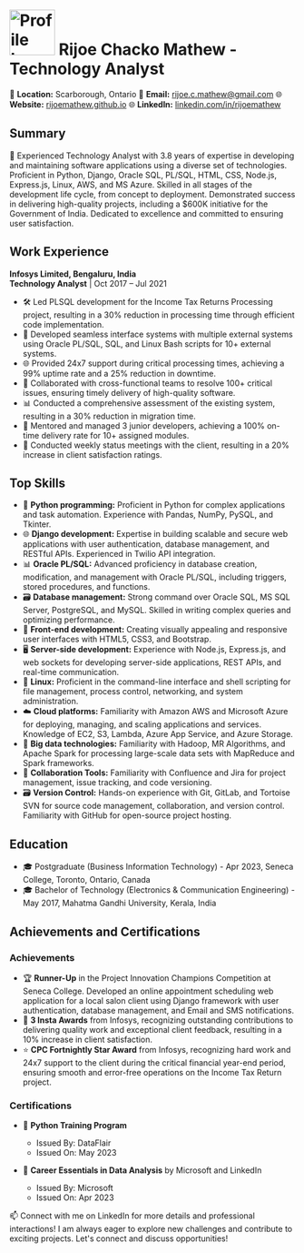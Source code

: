 # <img src="https://avatars.githubusercontent.com/u/17834899?s=400&u=93ef575f326b726530e3d7a511c5dc6978945f7e&v=4" alt="Profile Image" width="80"> Rijoe Chacko Mathew - Technology Analyst

📍 **Location:** Scarborough, Ontario
📧 **Email:** rijoe.c.mathew@gmail.com
🌐 **Website:** [rijoemathew.github.io](https://rijoemathew.github.io)
🌐 **LinkedIn:** [linkedin.com/in/rijoemathew](https://linkedin.com/in/rijoemathew)

## Summary

🚀 Experienced Technology Analyst with 3.8 years of expertise in developing and maintaining software applications using a diverse set of technologies. Proficient in Python, Django, Oracle SQL, PL/SQL, HTML, CSS, Node.js, Express.js, Linux, AWS, and MS Azure. Skilled in all stages of the development life cycle, from concept to deployment. Demonstrated success in delivering high-quality projects, including a $600K initiative for the Government of India. Dedicated to excellence and committed to ensuring user satisfaction.

## Work Experience

**Infosys Limited, Bengaluru, India**  
**Technology Analyst** | Oct 2017 – Jul 2021

- 🛠️ Led PLSQL development for the Income Tax Returns Processing project, resulting in a 30% reduction in processing time through efficient code implementation.
- 🔄 Developed seamless interface systems with multiple external systems using Oracle PL/SQL, SQL, and Linux Bash scripts for 10+ external systems.
- 🌐 Provided 24x7 support during critical processing times, achieving a 99% uptime rate and a 25% reduction in downtime.
- 🤝 Collaborated with cross-functional teams to resolve 100+ critical issues, ensuring timely delivery of high-quality software.
- 📊 Conducted a comprehensive assessment of the existing system, resulting in a 30% reduction in migration time.
- 👥 Mentored and managed 3 junior developers, achieving a 100% on-time delivery rate for 10+ assigned modules.
- 📆 Conducted weekly status meetings with the client, resulting in a 20% increase in client satisfaction ratings.

## Top Skills

- 🐍 **Python programming:** Proficient in Python for complex applications and task automation. Experience with Pandas, NumPy, PySQL, and Tkinter.
- 🌐 **Django development:** Expertise in building scalable and secure web applications with user authentication, database management, and RESTful APIs. Experienced in Twilio API integration.
- 📊 **Oracle PL/SQL:** Advanced proficiency in database creation, modification, and management with Oracle PL/SQL, including triggers, stored procedures, and functions.
- 🗃️ **Database management:** Strong command over Oracle SQL, MS SQL Server, PostgreSQL, and MySQL. Skilled in writing complex queries and optimizing performance.
- 🎨 **Front-end development:** Creating visually appealing and responsive user interfaces with HTML5, CSS3, and Bootstrap.
- 🖥️ **Server-side development:** Experience with Node.js, Express.js, and web sockets for developing server-side applications, REST APIs, and real-time communication.
- 🐧 **Linux:** Proficient in the command-line interface and shell scripting for file management, process control, networking, and system administration.
- ☁️ **Cloud platforms:** Familiarity with Amazon AWS and Microsoft Azure for deploying, managing, and scaling applications and services. Knowledge of EC2, S3, Lambda, Azure App Service, and Azure Storage.
- 🔄 **Big data technologies:** Familiarity with Hadoop, MR Algorithms, and Apache Spark for processing large-scale data sets with MapReduce and Spark frameworks.
- 🤝 **Collaboration Tools:** Familiarity with Confluence and Jira for project management, issue tracking, and code versioning.
- 🗃️ **Version Control:** Hands-on experience with Git, GitLab, and Tortoise SVN for source code management, collaboration, and version control. Familiarity with GitHub for open-source project hosting.

## Education

- 🎓 Postgraduate (Business Information Technology) - Apr 2023, Seneca College, Toronto, Ontario, Canada
- 🎓 Bachelor of Technology (Electronics & Communication Engineering) - May 2017, Mahatma Gandhi University, Kerala, India

## Achievements and Certifications

### Achievements

- 🏆 **Runner-Up** in the Project Innovation Champions Competition at Seneca College. Developed an online appointment scheduling web application for a local salon client using Django framework with user authentication, database management, and Email and SMS notifications.
- 🏅 **3 Insta Awards** from Infosys, recognizing outstanding contributions to delivering quality work and exceptional client feedback, resulting in a 10% increase in client satisfaction.
- ⭐ **CPC Fortnightly Star Award** from Infosys, recognizing hard work and 24x7 support to the client during the critical financial year-end period, ensuring smooth and error-free operations on the Income Tax Return project.

### Certifications

- 📜 **Python Training Program**
  - Issued By: DataFlair
  - Issued On: May 2023

- 📜 **Career Essentials in Data Analysis** by Microsoft and LinkedIn
  - Issued By: Microsoft
  - Issued On: Apr 2023

📫 Connect with me on LinkedIn for more details and professional interactions! I am always eager to explore new challenges and contribute to exciting projects. Let's connect and discuss opportunities!
